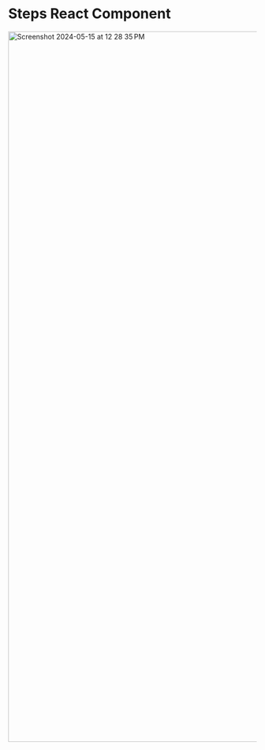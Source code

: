 # Steps React Component

<img width="1440" alt="Screenshot 2024-05-15 at 12 28 35 PM" src="https://github.com/venkata-naveen-varma/react-mini-apps/assets/115595566/9ad7c332-49cf-4f28-8452-c26b319ba8b7">
